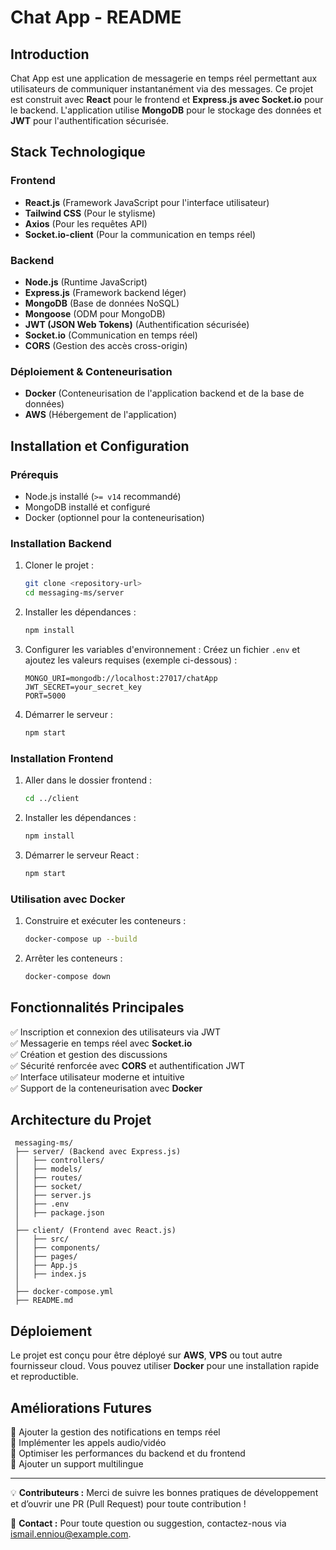 # Chat App - README

## Introduction
Chat App est une application de messagerie en temps réel permettant aux utilisateurs de communiquer instantanément via des messages. Ce projet est construit avec **React** pour le frontend et **Express.js avec Socket.io** pour le backend. L'application utilise **MongoDB** pour le stockage des données et **JWT** pour l'authentification sécurisée.

## Stack Technologique
### Frontend
- **React.js** (Framework JavaScript pour l'interface utilisateur)
- **Tailwind CSS** (Pour le stylisme)
- **Axios** (Pour les requêtes API)
- **Socket.io-client** (Pour la communication en temps réel)

### Backend
- **Node.js** (Runtime JavaScript)
- **Express.js** (Framework backend léger)
- **MongoDB** (Base de données NoSQL)
- **Mongoose** (ODM pour MongoDB)
- **JWT (JSON Web Tokens)** (Authentification sécurisée)
- **Socket.io** (Communication en temps réel)
- **CORS** (Gestion des accès cross-origin)

### Déploiement & Conteneurisation
- **Docker** (Conteneurisation de l'application backend et de la base de données)
- **AWS** (Hébergement de l'application)

## Installation et Configuration
### Prérequis
- Node.js installé (`>= v14` recommandé)
- MongoDB installé et configuré
- Docker (optionnel pour la conteneurisation)

### Installation Backend
1. Cloner le projet :
   ```sh
   git clone <repository-url>
   cd messaging-ms/server
   ```
2. Installer les dépendances :
   ```sh
   npm install
   ```
3. Configurer les variables d'environnement :
   Créez un fichier `.env` et ajoutez les valeurs requises (exemple ci-dessous) :
   ```env
   MONGO_URI=mongodb://localhost:27017/chatApp
   JWT_SECRET=your_secret_key
   PORT=5000
   ```
4. Démarrer le serveur :
   ```sh
   npm start
   ```

### Installation Frontend
1. Aller dans le dossier frontend :
   ```sh
   cd ../client
   ```
2. Installer les dépendances :
   ```sh
   npm install
   ```
3. Démarrer le serveur React :
   ```sh
   npm start
   ```

### Utilisation avec Docker
1. Construire et exécuter les conteneurs :
   ```sh
   docker-compose up --build
   ```
2. Arrêter les conteneurs :
   ```sh
   docker-compose down
   ```

## Fonctionnalités Principales
✅ Inscription et connexion des utilisateurs via JWT  
✅ Messagerie en temps réel avec **Socket.io**  
✅ Création et gestion des discussions  
✅ Sécurité renforcée avec **CORS** et authentification JWT  
✅ Interface utilisateur moderne et intuitive  
✅ Support de la conteneurisation avec **Docker**  

## Architecture du Projet
```
 messaging-ms/
 ├── server/ (Backend avec Express.js)
 │   ├── controllers/
 │   ├── models/
 │   ├── routes/
 │   ├── socket/
 │   ├── server.js
 │   ├── .env
 │   ├── package.json
 │
 ├── client/ (Frontend avec React.js)
 │   ├── src/
 │   ├── components/
 │   ├── pages/
 │   ├── App.js
 │   ├── index.js
 │
 ├── docker-compose.yml
 ├── README.md
```

## Déploiement
Le projet est conçu pour être déployé sur **AWS**, **VPS** ou tout autre fournisseur cloud. Vous pouvez utiliser **Docker** pour une installation rapide et reproductible.

## Améliorations Futures
🚀 Ajouter la gestion des notifications en temps réel  
🚀 Implémenter les appels audio/vidéo  
🚀 Optimiser les performances du backend et du frontend  
🚀 Ajouter un support multilingue  

---

💡 **Contributeurs :** Merci de suivre les bonnes pratiques de développement et d’ouvrir une PR (Pull Request) pour toute contribution !

📧 **Contact :** Pour toute question ou suggestion, contactez-nous via [ismail.enniou@example.com](mailto:ismail.enniou@example.com).

